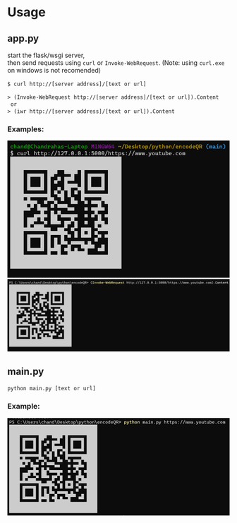 # Usage

## app.py
start the flask/wsgi server,  
then send requests using `curl` or `Invoke-WebRequest`. (Note: using `curl.exe` on windows is not recomended)
```
$ curl http://[server address]/[text or url]
```
```
> (Invoke-WebRequest http://[server address]/[text or url]).Content
 or
> (iwr http://[server address]/[text or url]).Content
```
### Examples:
![curl-example](assets/curl.png)
![iwr-example](assets/iwr.png)


## main.py
```
python main.py [text or url]
```
### Example:
![mainpy-example](assets/main.png)
